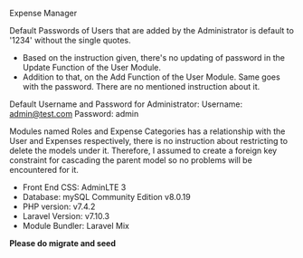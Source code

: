 Expense Manager

Default Passwords of Users that are added by the Administrator is default to '1234' without the single quotes.
- Based on the instruction given, there's no updating of password in the Update Function of the User Module.
- Addition to that, on the Add Function of the User Module. Same goes with the password. There are no mentioned instruction about it.

Default Username and Password for Administrator:
Username: admin@test.com
Password: admin

Modules named Roles and Expense Categories has a relationship with the User and Expenses respectively, there is no instruction about restricting to delete the models under it. Therefore, I assumed to create a foreign key constraint for cascading the parent model so no problems will be encountered for it.

- Front End CSS: AdminLTE 3
- Database: mySQL Community Edition v8.0.19
- PHP version: v7.4.2
- Laravel Version: v7.10.3
- Module Bundler: Laravel Mix

<b>Please do migrate and seed</b>

